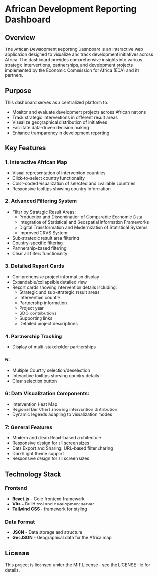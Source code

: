 # African Development Reporting Dashboard

## Overview
The African Development Reporting Dashboard is an interactive web application designed to visualize and track development initiatives across Africa. The dashboard provides comprehensive insights into various strategic interventions, partnerships, and development projects implemented by the Economic Commission for Africa (ECA) and its partners.

## Purpose
This dashboard serves as a centralized platform to:
- Monitor and evaluate development projects across African nations
- Track strategic interventions in different result areas
- Visualize geographical distribution of initiatives
- Facilitate data-driven decision making
- Enhance transparency in development reporting

## Key Features

### 1. Interactive African Map
- Visual representation of intervention countries
- Click-to-select country functionality
- Color-coded visualization of selected and available countries
- Responsive tooltips showing country information

### 2. Advanced Filtering System
- Filter by Strategic Result Areas:
  - Production and Dissemination of Comparable Economic Data
  - Integration of Statistical and Geospatial Information Frameworks
  - Digital Transformation and Modernization of Statistical Systems
  - Improved CRVS System
- Sub-strategic result area filtering
- Country-specific filtering
- Partnership-based filtering
- Clear all filters functionality


### 3. Detailed Report Cards
- Comprehensive project information display
- Expandable/collapsible detailed view
- Report cards showing intervention details including:
  - Strategic and sub-strategic result areas
  - Intervention country
  - Partnership information
  - Project year
  - SDG contributions
  - Supporting links
  - Detailed project descriptions

### 4. Partnership Tracking
- Display of multi-stakeholder partnerships


### 5: 
- Multiple Country selection/deselection
- Interactive tooltips showing country details
- Clear selection button

### 6: Data Visualization Components:
- Intervention Heat Map
- Regional Bar Chart showing intervention distribution
- Dynamic legends adapting to visualization modes

### 7: General Features
- Modern and clean React-based architecture
- Responsive design for all screen sizes
- Data Export and Sharing: URL-based filter sharing
- Dark/Light theme support
- Responsive design for all screen sizes


## Technology Stack

### Frontend
- **React.js** - Core frontend framework
- **Vite** - Build tool and development server
- **Tailwind CSS** - framework for styling


### Data Format
- **JSON** - Data storage and structure
- **GeoJSON** - Geographical data for the Africa map





























## License
This project is licensed under the MIT License - see the LICENSE file for details.
